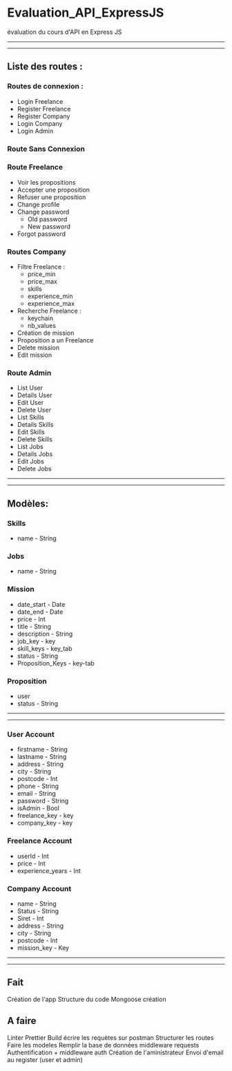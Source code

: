# Evaluation_API_ExpressJS
évaluation du cours d'API en Express JS

------------------------------------------------------------

------------------------------------------------------------

## Liste des routes :
### Routes de connexion : 
- Login Freelance
- Register Freelance
- Register Company
- Login Company
- Login Admin

### Route Sans Connexion
### Route Freelance
- Voir les propositions
- Accepter une proposition
- Refuser une proposition
- Change profile
- Change password
  - Old password
  - New password
- Forgot password

### Routes Company
- Filtre Freelance :
  - price_min
  - price_max
  - skills
  - experience_min
  - experience_max
- Recherche Freelance : 
  - keychain
  - nb_values
- Création de mission
- Proposition a un Freelance
- Delete mission
- Edit mission
### Route Admin
- List User
- Details User
- Edit User
- Delete User
- List Skills
- Details Skills
- Edit Skills
- Delete Skills
- List Jobs
- Details Jobs
- Edit Jobs
- Delete Jobs

------------------------------------------------------------

------------------------------------------------------------

## Modèles:
### Skills
- name - String
### Jobs
- name - String
### Mission
- date_start - Date
- date_end - Date
- price - Int
- title - String
- description - String
- job_key - key
- skill_keys - key_tab
- status - String
- Proposition_Keys - key-tab

### Proposition
- user
- status - String

------------------------------------------------------------

------------------------------------------------------------

### User Account
- firstname - String
- lastname - String
- address - String
- city - String
- postcode - Int
- phone - String
- email - String 
- password - String
- isAdmin - Bool
- freelance_key - key
- company_key - key

### Freelance Account
- userId - Int
- price - Int
- experience_years - Int

### Company Account
- name - String
- Status - String
- Siret - Int
- address - String
- city - String
- postcode - Int
- mission_key - Key

------------------------------------------------------------

------------------------------------------------------------

## Fait
Création de l'app
Structure du code
Mongoose création

## A faire
Linter 
Prettier
Build
écrire les requètes sur postman
Structurer les routes
Faire les modeles
Remplir la base de données
middleware requests
Authentification + middleware auth
Création de l'aministrateur
Envoi d'email au register (user et admin)
